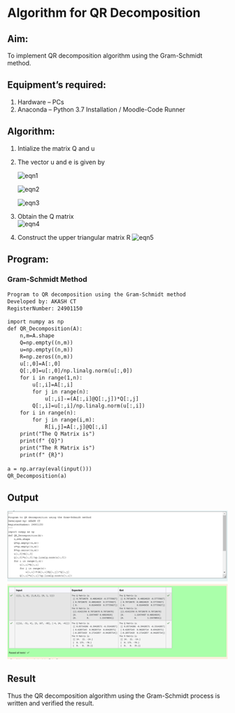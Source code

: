 # Algorithm for QR Decomposition
## Aim:
To implement QR decomposition algorithm using the Gram-Schmidt method.
## Equipment’s required:
1.	Hardware – PCs
2.	Anaconda – Python 3.7 Installation / Moodle-Code Runner
## Algorithm:
1.	Intialize the matrix Q and u
2.	The vector u and e is given by

    ![eqn1](./ex4.jpg)

    ![eqn2](./ex6.jpg)

    ![eqn3](./ex3.jpg)

3.	Obtain the Q matrix   
    ![eqn4](./ex1.jpg)
4.	Construct the upper triangular matrix R
    ![eqn5](./ex2.jpg)



## Program:
### Gram-Schmidt Method

```
Program to QR decomposition using the Gram-Schmidt method
Developed by: AKASH CT
RegisterNumber: 24901150
```
```
import numpy as np
def QR_Decomposition(A):
    n,m=A.shape
    Q=np.empty((n,m))
    u=np.empty((n,m))
    R=np.zeros((n,m))
    u[:,0]=A[:,0]
    Q[:,0]=u[:,0]/np.linalg.norm(u[:,0])
    for i in range(1,n):
        u[:,i]=A[:,i]
        for j in range(n):
            u[:,i]-=(A[:,i]@Q[:,j])*Q[:,j]
        Q[:,i]=u[:,i]/np.linalg.norm(u[:,i])
    for i in range(n):
        for j in range(i,m):
            R[i,j]=A[:,j]@Q[:,i]
    print("The Q Matrix is")
    print(f" {Q}")
    print("The R Matrix is")
    print(f" {R}")

a = np.array(eval(input()))
QR_Decomposition(a)
```

## Output

![Output](<Screenshot 2024-12-09 185624.png>)

## Result
Thus the QR decomposition algorithm using the Gram-Schmidt process is written and verified the result.